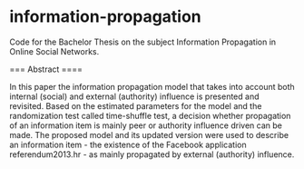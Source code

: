 information-propagation
=======================

Code for the Bachelor Thesis on the subject Information Propagation in Online Social Networks.

=== Abstract ====

In this paper the information propagation model that takes into account both internal (social) and external (authority) influence is presented and revisited. Based on the estimated parameters for the model and the randomization test called time-shuffle test, a decision whether propagation of an information item is mainly peer or authority influence driven can be made. The proposed model and its updated version were used to describe an information item - the existence of the Facebook application referendum2013.hr - as mainly propagated by external (authority) influence. 


